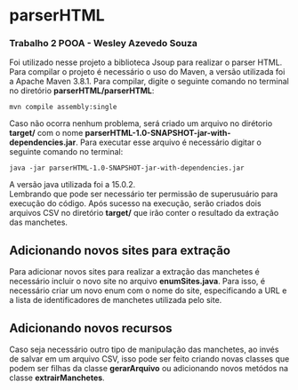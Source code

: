 # parserHTML
### Trabalho 2 POOA - Wesley Azevedo Souza

Foi utilizado nesse projeto a biblioteca Jsoup para realizar o parser HTML.
Para compilar o projeto é necessário o uso do Maven, a versão utilizada foi a Apache Maven 3.8.1. Para compilar, digite o seguinte comando no terminal 
no diretório **parserHTML/parserHTML**:
```
mvn compile assembly:single
```
Caso não ocorra nenhum problema, será criado um arquivo no dirétorio **target/** com o nome **parserHTML-1.0-SNAPSHOT-jar-with-dependencies.jar**. 
Para executar esse arquivo é necessário digitar o seguinte comando no terminal:
```
java -jar parserHTML-1.0-SNAPSHOT-jar-with-dependencies.jar
```
A versão java utilizada foi a 15.0.2. <br />
Lembrando que pode ser necessário ter permissão de superusuário para execução do código. Após sucesso na execução, serão criados dois arquivos CSV no
diretório **target/** que irão conter o resultado da extração das manchetes.

## Adicionando novos sites para extração
Para adicionar novos sites para realizar a extração das manchetes é necessário incluir o novo site no arquivo **enumSites.java**. Para isso, é necessário
criar um novo enum com o nome do site, especificando a URL e a lista de identificadores de manchetes utilizada pelo site.

## Adicionando novos recursos 
Caso seja necessário outro tipo de manipulação das manchetes, ao invés de salvar em um arquivo CSV, isso pode ser feito criando novas classes que podem
ser filhas da classe **gerarArquivo** ou adicionando novos metódos na classe **extrairManchetes**.

